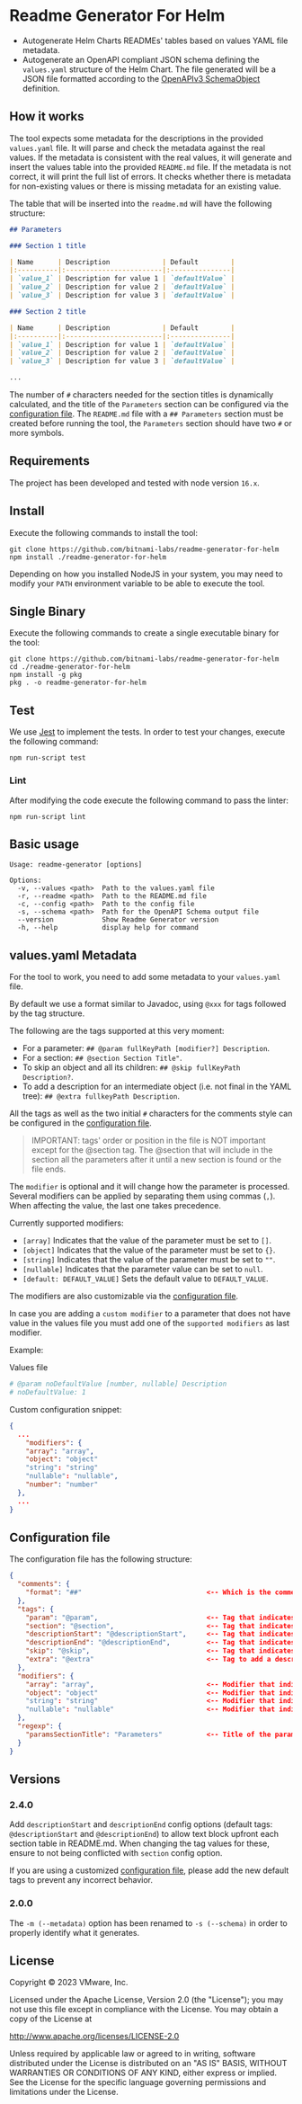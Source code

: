 # Readme Generator For Helm

- Autogenerate Helm Charts READMEs' tables based on values YAML file metadata.
- Autogenerate an OpenAPI compliant JSON schema defining the `values.yaml` structure of the Helm Chart. The file generated will be a JSON file formatted according to the [OpenAPIv3 SchemaObject](https://spec.openapis.org/oas/v3.1.0#schema-object) definition.

## How it works

The tool expects some metadata for the descriptions in the provided `values.yaml` file. It will parse and check the metadata against the real values.
If the metadata is consistent with the real values, it will generate and insert the values table into the provided `README.md` file.
If the metadata is not correct, it will print the full list of errors. It checks whether there is metadata for non-existing values or there is missing metadata for an existing value.

The table that will be inserted into the `readme.md` will have the following structure:

```markdown
## Parameters

### Section 1 title

| Name      | Description             | Default        |
|:----------|:------------------------|:---------------|
| `value_1` | Description for value 1 | `defaultValue` |
| `value_2` | Description for value 2 | `defaultValue` |
| `value_3` | Description for value 3 | `defaultValue` |

### Section 2 title

| Name      | Description             | Default        |
|:----------|:------------------------|:---------------|
| `value_1` | Description for value 1 | `defaultValue` |
| `value_2` | Description for value 2 | `defaultValue` |
| `value_3` | Description for value 3 | `defaultValue` |

...
```

The number of `#` characters needed for the section titles is dynamically calculated, and the title of the `Parameters` section can be configured via the [configuration file](#configuration-file). The `README.md` file with a `## Parameters` section must be created before running the tool, the `Parameters` section should have two `#` or more symbols.

## Requirements

The project has been developed and tested with node version `16.x`.

## Install

Execute the following commands to install the tool:

```console
git clone https://github.com/bitnami-labs/readme-generator-for-helm
npm install ./readme-generator-for-helm
```

Depending on how you installed NodeJS in your system, you may need to modify your `PATH` environment variable to be able to execute the tool.

## Single Binary

Execute the following commands to create a single executable binary for the tool:

```console
git clone https://github.com/bitnami-labs/readme-generator-for-helm
cd ./readme-generator-for-helm
npm install -g pkg
pkg . -o readme-generator-for-helm
```

## Test

We use [Jest](https://jestjs.io) to implement the tests. In order to test your changes, execute the following command:

```console
npm run-script test
```

### Lint

After modifying the code execute the following command to pass the linter:

```console
npm run-script lint
```

## Basic usage

```console
Usage: readme-generator [options]

Options:
  -v, --values <path>  Path to the values.yaml file
  -r, --readme <path>  Path to the README.md file
  -c, --config <path>  Path to the config file
  -s, --schema <path>  Path for the OpenAPI Schema output file
  --version            Show Readme Generator version
  -h, --help           display help for command
```

## values.yaml Metadata

For the tool to work, you need to add some metadata to your `values.yaml` file.

By default we use a format similar to Javadoc, using `@xxx` for tags followed by the tag structure.

The following are the tags supported at this very moment:

- For a parameter: `## @param fullKeyPath [modifier?] Description`.
- For a section: `## @section Section Title"`.
- To skip an object and all its children: `## @skip fullKeyPath Description?`.
- To add a description for an intermediate object (i.e. not final in the YAML tree): `## @extra fullkeyPath Description`.

All the tags as well as the two initial `#` characters for the comments style can be configured in the [configuration file](#configuration-file).

> IMPORTANT: tags' order or position in the file is NOT important except for the @section tag. The @section that will include in the section all the parameters after it until a new section is found or the file ends.

The `modifier` is optional and it will change how the parameter is processed.
Several modifiers can be applied by separating them using commas (`,`). When affecting the value, the last one takes precedence.

Currently supported modifiers:

- `[array]` Indicates that the value of the parameter must be set to `[]`.
- `[object]` Indicates that the value of the parameter must be set to `{}`.
- `[string]` Indicates that the value of the parameter must be set to `""`.
- `[nullable]` Indicates that the parameter value can be set to `null`.
- `[default: DEFAULT_VALUE]` Sets the default value to  `DEFAULT_VALUE`.

The modifiers are also customizable via the [configuration file](#configuration-file).

In case you are adding a `custom modifier` to a parameter that does not have value in the values file
you must add one of the `supported modifiers` as last modifier.

Example:

Values file

```yaml
# @param noDefaultValue [number, nullable] Description
# noDefaultValue: 1
```

Custom configuration snippet:

```json
{
  ...
    "modifiers": {
    "array": "array",
    "object": "object"
    "string": "string"
    "nullable": "nullable",
    "number": "number"
  },
  ...
}
```

## Configuration file

The configuration file has the following structure:

```json
{
  "comments": {
    "format": "##"                               <-- Which is the comments format in the values YAML
  },
  "tags": {
    "param": "@param",                           <-- Tag that indicates a parameter
    "section": "@section",                       <-- Tag that indicates a section
    "descriptionStart": "@descriptionStart",     <-- Tag that indicates the beginning of a section description
    "descriptionEnd": "@descriptionEnd",         <-- Tag that indicates the end of a section description
    "skip": "@skip",                             <-- Tag that indicates the object must be skipped
    "extra": "@extra"                            <-- Tag to add a description for an intermediate object
  },
  "modifiers": {
    "array": "array",                            <-- Modifier that indicates an array type
    "object": "object"                           <-- Modifier that indicates an object type
    "string": "string"                           <-- Modifier that indicates a string type
    "nullable": "nullable"                       <-- Modifier that indicates a parameter that can be set to null
  },
  "regexp": {
    "paramsSectionTitle": "Parameters"           <-- Title of the parameters section to replace in the README.md
  }
}
```

## Versions

### 2.4.0

Add `descriptionStart` and `descriptionEnd` config options (default tags: `@descriptionStart` and `@descriptionEnd`)
to allow text block upfront each section table in README.md. When changing the tag values for these, ensure to not being conflicted
with `section` config option.

If you are using a customized [configuration file](#configuration-file), please add the new default tags to prevent any incorrect behavior.

### 2.0.0

The `-m (--metadata)` option has been renamed to `-s (--schema)` in order to properly identify what it generates.

## License

Copyright &copy; 2023 VMware, Inc.

Licensed under the Apache License, Version 2.0 (the "License");
you may not use this file except in compliance with the License.
You may obtain a copy of the License at

<http://www.apache.org/licenses/LICENSE-2.0>

Unless required by applicable law or agreed to in writing, software
distributed under the License is distributed on an "AS IS" BASIS,
WITHOUT WARRANTIES OR CONDITIONS OF ANY KIND, either express or implied.
See the License for the specific language governing permissions and
limitations under the License.
